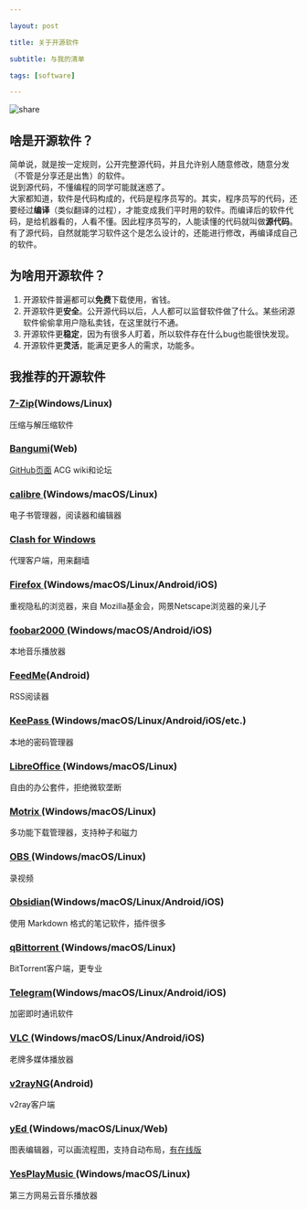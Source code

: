 ```yaml
---

layout: post

title: 关于开源软件

subtitle: 与我的清单

tags: [software]

---
```


![share](https://images.unsplash.com/photo-1469571486292-0ba58a3f068b?ixlib=rb-1.2.1&ixid=MnwxMjA3fDB8MHxzZWFyY2h8Nnx8c2hhcmV8ZW58MHx8MHx8&auto=format&fit=crop&w=600&q=60)

## 啥是开源软件？


简单说，就是按一定规则，公开完整源代码，并且允许别人随意修改，随意分发 （不管是分享还是出售）的软件。    
说到源代码，不懂编程的同学可能就迷惑了。    
大家都知道，软件是代码构成的，代码是程序员写的。其实，程序员写的代码，还要经过**编译**（类似翻译的过程），才能变成我们平时用的软件。而编译后的软件代码，是给机器看的，人看不懂。因此程序员写的，人能读懂的代码就叫做**源代码**。    
有了源代码，自然就能学习软件这个是怎么设计的，还能进行修改，再编译成自己的软件。   




## 为啥用开源软件？



1. 开源软件普遍都可以**免费**下载使用，省钱。
2. 开源软件更**安全**。公开源代码以后，人人都可以监督软件做了什么。某些闭源软件偷偷拿用户隐私卖钱，在这里就行不通。
3. 开源软件更**稳定**，因为有很多人盯着，所以软件存在什么bug也能很快发现。
4. 开源软件更**灵活**，能满足更多人的需求，功能多。




## 我推荐的开源软件



### [7-Zip](https://www.7-zip.org/)(Windows/Linux)
压缩与解压缩软件 



### [Bangumi](https://bgm.tv/)(Web)
[GitHub页面](https://github.com/bangumi)
ACG wiki和论坛



### [calibre ](https://calibre-ebook.com/)(Windows/macOS/Linux)
电子书管理器，阅读器和编辑器



### [Clash for Windows](https://github.com/Fndroid/clash_for_windows_pkg)
代理客户端，用来翻墙




### [Firefox ](https://www.mozilla.org/en-US/firefox/new/)(Windows/macOS/Linux/Android/iOS)
重视隐私的浏览器，来自 Mozilla基金会，网景Netscape浏览器的亲儿子



### [foobar2000 ](https://www.foobar2000.org/)(Windows/macOS/Android/iOS)
本地音乐播放器



### [FeedMe](https://github.com/seazon/FeedMe)(Android)
RSS阅读器



### [KeePass ](https://keepass.info)(Windows/macOS/Linux/Android/iOS/etc.)
本地的密码管理器



### [LibreOffice ](https://www.libreoffice.org/)(Windows/macOS/Linux)
自由的办公套件，拒绝微软垄断



### [Motrix ](https://motrix.app/)(Windows/macOS/Linux)
多功能下载管理器，支持种子和磁力



### [OBS ](https://obsproject.com/) (Windows/macOS/Linux)
录视频



### [Obsidian](https://obsidian.md/)(Windows/macOS/Linux/Android/iOS)
使用 Markdown 格式的笔记软件，插件很多



### [qBittorrent ](https://www.qbittorrent.org/)(Windows/macOS/Linux)
BitTorrent客户端，更专业



### [Telegram](https://telegram.org/)(Windows/macOS/Linux/Android/iOS)
加密即时通讯软件



### [VLC ](https://www.videolan.org/vlc/)(Windows/macOS/Linux/Android/iOS)
老牌多媒体播放器



### [v2rayNG](https://github.com/2dust/v2rayNG)(Android)
v2ray客户端



### [yEd ](https://www.yworks.com/products/yed)(Windows/macOS/Linux/Web)
图表编辑器，可以画流程图，支持自动布局，[有在线版](https://www.yworks.com/yed-live/)



### [YesPlayMusic ](https://github.com/qier222/YesPlayMusic)(Windows/macOS/Linux)
第三方网易云音乐播放器



